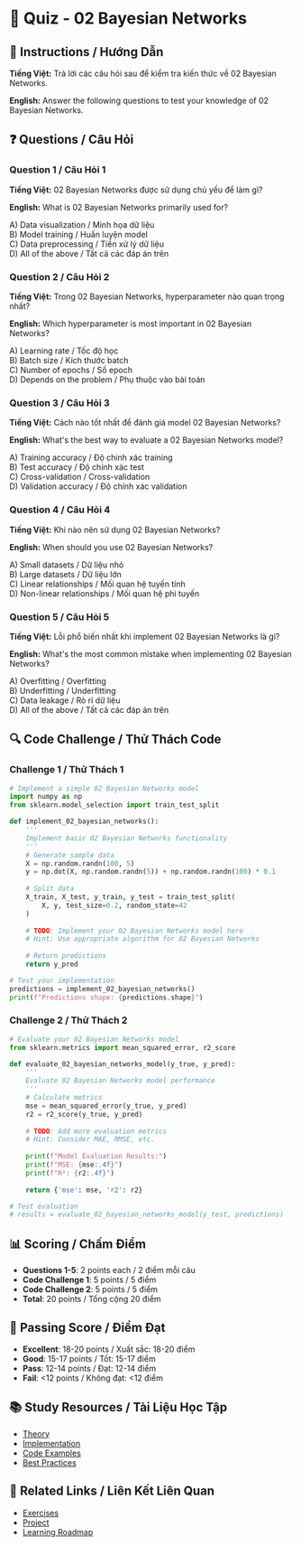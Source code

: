 # 🧠 Quiz - 02 Bayesian Networks

## 📝 Instructions / Hướng Dẫn

**Tiếng Việt:** Trả lời các câu hỏi sau để kiểm tra kiến thức về 02 Bayesian Networks.

**English:** Answer the following questions to test your knowledge of 02 Bayesian Networks.

## ❓ Questions / Câu Hỏi

### Question 1 / Câu Hỏi 1
**Tiếng Việt:** 02 Bayesian Networks được sử dụng chủ yếu để làm gì?

**English:** What is 02 Bayesian Networks primarily used for?

A) Data visualization / Minh họa dữ liệu  
B) Model training / Huấn luyện model  
C) Data preprocessing / Tiền xử lý dữ liệu  
D) All of the above / Tất cả các đáp án trên

### Question 2 / Câu Hỏi 2
**Tiếng Việt:** Trong 02 Bayesian Networks, hyperparameter nào quan trọng nhất?

**English:** Which hyperparameter is most important in 02 Bayesian Networks?

A) Learning rate / Tốc độ học  
B) Batch size / Kích thước batch  
C) Number of epochs / Số epoch  
D) Depends on the problem / Phụ thuộc vào bài toán

### Question 3 / Câu Hỏi 3
**Tiếng Việt:** Cách nào tốt nhất để đánh giá model 02 Bayesian Networks?

**English:** What's the best way to evaluate a 02 Bayesian Networks model?

A) Training accuracy / Độ chính xác training  
B) Test accuracy / Độ chính xác test  
C) Cross-validation / Cross-validation  
D) Validation accuracy / Độ chính xác validation

### Question 4 / Câu Hỏi 4
**Tiếng Việt:** Khi nào nên sử dụng 02 Bayesian Networks?

**English:** When should you use 02 Bayesian Networks?

A) Small datasets / Dữ liệu nhỏ  
B) Large datasets / Dữ liệu lớn  
C) Linear relationships / Mối quan hệ tuyến tính  
D) Non-linear relationships / Mối quan hệ phi tuyến

### Question 5 / Câu Hỏi 5
**Tiếng Việt:** Lỗi phổ biến nhất khi implement 02 Bayesian Networks là gì?

**English:** What's the most common mistake when implementing 02 Bayesian Networks?

A) Overfitting / Overfitting  
B) Underfitting / Underfitting  
C) Data leakage / Rò rỉ dữ liệu  
D) All of the above / Tất cả các đáp án trên

## 🔍 Code Challenge / Thử Thách Code

### Challenge 1 / Thử Thách 1
```python
# Implement a simple 02 Bayesian Networks model
import numpy as np
from sklearn.model_selection import train_test_split

def implement_02_bayesian_networks():
    '''
    Implement basic 02 Bayesian Networks functionality
    '''
    # Generate sample data
    X = np.random.randn(100, 5)
    y = np.dot(X, np.random.randn(5)) + np.random.randn(100) * 0.1
    
    # Split data
    X_train, X_test, y_train, y_test = train_test_split(
        X, y, test_size=0.2, random_state=42
    )
    
    # TODO: Implement your 02 Bayesian Networks model here
    # Hint: Use appropriate algorithm for 02 Bayesian Networks
    
    # Return predictions
    return y_pred

# Test your implementation
predictions = implement_02_bayesian_networks()
print(f"Predictions shape: {predictions.shape}")
```

### Challenge 2 / Thử Thách 2
```python
# Evaluate your 02 Bayesian Networks model
from sklearn.metrics import mean_squared_error, r2_score

def evaluate_02_bayesian_networks_model(y_true, y_pred):
    '''
    Evaluate 02 Bayesian Networks model performance
    '''
    # Calculate metrics
    mse = mean_squared_error(y_true, y_pred)
    r2 = r2_score(y_true, y_pred)
    
    # TODO: Add more evaluation metrics
    # Hint: Consider MAE, RMSE, etc.
    
    print(f"Model Evaluation Results:")
    print(f"MSE: {mse:.4f}")
    print(f"R²: {r2:.4f}")
    
    return {'mse': mse, 'r2': r2}

# Test evaluation
# results = evaluate_02_bayesian_networks_model(y_test, predictions)
```

## 📊 Scoring / Chấm Điểm

- **Questions 1-5**: 2 points each / 2 điểm mỗi câu
- **Code Challenge 1**: 5 points / 5 điểm
- **Code Challenge 2**: 5 points / 5 điểm
- **Total**: 20 points / Tổng cộng 20 điểm

## 🎯 Passing Score / Điểm Đạt

- **Excellent**: 18-20 points / Xuất sắc: 18-20 điểm
- **Good**: 15-17 points / Tốt: 15-17 điểm  
- **Pass**: 12-14 points / Đạt: 12-14 điểm
- **Fail**: <12 points / Không đạt: <12 điểm

## 📚 Study Resources / Tài Liệu Học Tập

- [Theory](./THEORY_02_bayesian_networks.md)
- [Implementation](./IMPLEMENTATION_02_bayesian_networks.md)
- [Code Examples](./CODE_EXAMPLES_02_bayesian_networks.md)
- [Best Practices](./BEST_PRACTICES_02_bayesian_networks.md)

## 🔗 Related Links / Liên Kết Liên Quan

- [Exercises](./EXERCISES_02_bayesian_networks.md)
- [Project](./PROJECT_02_bayesian_networks.md)
- [Learning Roadmap](./LEARNING_ROADMAP_02_bayesian_networks.md)
